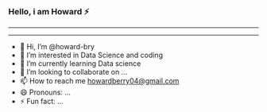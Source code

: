 ### Hello, i am Howard  ⚡
***
***
- 👋 Hi, I’m @howard-bry
- 👀 I’m interested in Data Science and coding
- 🌱 I’m currently learning Data science
- 💞️ I’m looking to collaborate on ...
- 📫 How to reach me howardberry04@gmail.com 
- 😄 Pronouns: ...
- ⚡ Fun fact: ...

<!---
howard-bry/howard-bry is a ✨ special ✨ repository because its `README.md` (this file) appears on your GitHub profile.
You can click the Preview link to take a look at your changes.
--->
